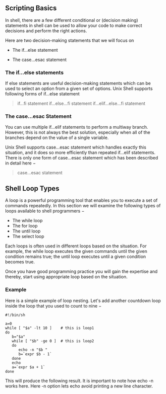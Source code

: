 

## Scripting Basics
In shell, there are a few different conditional or (decision making) statements in shell can be used to allow your code to make correct decisions and perform the right actions.

Here are two decision-making statements that we will focus on

  - The if...else statement

  - The case...esac statement

### The if...else statements
If else statements are useful decision-making statements which can be used to select an option from a given set of options.  Unix Shell supports following forms of if…else statement

 > if...fi statement
 > if...else...fi statement
 > if...elif...else...fi statement

### The case...esac Statement
You can use multiple if...elif statements to perform a multiway branch. However, this is not always the best solution, especially when all of the branches depend on the value of a single variable.

Unix Shell supports case...esac statement which handles exactly this situation, and it does so more efficiently than repeated if...elif statements. There is only one form of case...esac statement which has been described in detail here −

> case...esac statement

## Shell Loop Types

A loop is a powerful programming tool that enables you to execute a set of commands repeatedly. In this section we will examine the following types of loops available to shell programmers −

- The while loop
- The for loop
- The until loop
- The select loop

Each loops is often used in different loops based on the situation. For example, the while loop executes the given commands until the given condition remains true; the until loop executes until a given condition becomes true.

Once you have good programming practice you will gain the expertise and thereby, start using appropriate loop based on the situation.

### Example
Here is a simple example of loop nesting. Let's add another countdown loop inside the loop that you used to count to nine −

```
#!/bin/sh

a=0
while [ "$a" -lt 10 ]    # this is loop1
do
   b="$a"
   while [ "$b" -ge 0 ]  # this is loop2
   do
      echo -n "$b "
      b=`expr $b - 1`
   done
   echo
   a=`expr $a + 1`
done
```

This will produce the following result. It is important to note how echo -n works here. Here -n option lets echo avoid printing a new line character.
